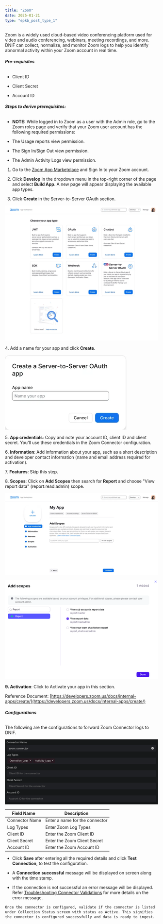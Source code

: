 ```yaml
---
title: "Zoom"
date: 2025-01-21
type: "epkb_post_type_1"
---
```


Zoom is a widely used cloud-based video conferencing platform used for video and audio conferencing, webinars, meeting recordings, and more. DNIF can collect, normalize, and monitor Zoom logs to help you identify abnormal activity within your Zoom account in real time.

###### **Pre-requisites**

- Client ID

- Client Secret

- Account ID

###### **Steps to derive prerequisites:**

- **NOTE:** While logged in to Zoom as a user with the Admin role, go to the Zoom roles page and verify that your Zoom user account has the following required permissions:

- The Usage reports view permission.

- The Sign In/Sign Out view permission.

- The Admin Activity Logs view permission.

1. Go to the [Zoom App Marketplace](https://marketplace.zoom.us/) and Sign In to your Zoom account.

3. Click **Develop** in the dropdown menu in the top-right corner of the page and select **Build App**. A new page will appear displaying the available app types.

5. Click **Create** in the Server-to-Server OAuth section.  
      
    

![image 1-Dec-08-2023-12-40-11-7962-PM](./images-Zoom/Zoom-1.webp)

4\. Add a name for your app and click **Create**.

![image 2-Dec-08-2023-12-42-06-0564-PM](./images-Zoom/Zoom-2.webp)

5. **App credentials**: Copy and note your account ID, client ID and client secret. You'll use these credentials in the Zoom Connector configuration.

6. **Information**: Add information about your app, such as a short description and developer contact information (name and email address required for activation).

7. **Features**: Skip this step.

8. **Scopes**: Click on **Add Scopes** then search for **Report** and choose "View report data" (report:read:admin) scope.

![image 3-4](./images-Zoom/Zoom-3.webp)

![image 4-4](./images-Zoom/Zoom-4.webp)

**9\. Activation**: Click to Activate your app in this section.

Reference Document: [https://developers.zoom.us/docs/internal-apps/create/](https://developers.zoom.us/docs/internal-apps/create/)

###### **Configurations**

The following are the configurations to forward Zoom Connector logs to DNIF.‌

![image 5-3](./images-Zoom/Zoom-5.webp)

| **Field Name**  | **Description** |
| --- | --- |
| Connector Name | Enter a name for the connector |
| Log Types | Enter Zoom Log Types |
| Client ID | Enter the Zoom Client ID |
| Client Secret | Enter the Zoom Client Secret |
| Account ID | Enter the Zoom Account ID |

- Click **Save** after entering all the required details and click **Test Connection**, to test the configuration.

- A **Connection successful** message will be displayed on screen along with the time stamp.

- If the connection is not successful an error message will be displayed. Refer [Troubleshooting Connector Validations](https://dnif.it/kb/troubleshooting-and-debugging/troubleshooting-connector-validations/) for more details on the error message.

```
Once the connector is configured, validate if the connector is listed under Collection Status screen with status as Active. This signifies the connector is configured successfully and data is ready to ingest.
```
